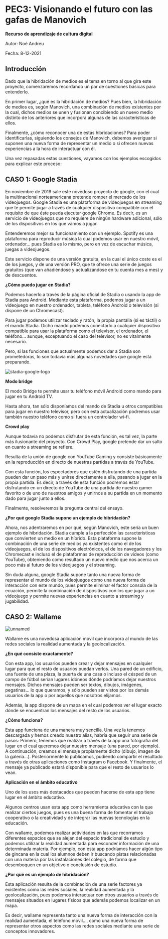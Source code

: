 # PEC3: Visionando el futuro con las gafas de Manovich

**Recurso de aprendizaje de cultura digital**

Autor: Noé Andreu

Fecha: 8-12-2021




## Introducción

Dado que la hibridación de medios es el tema en torno al que gira este proyecto, comenzaremos recordando un par de cuestiones básicas para entenderlo.

En primer lugar, ¿qué es la hibridación de medios?
Pues bien, la hibridación de medios es, según Manovich, una combinación de medios existentes por la cual, dichos medios se unen y fusionan concibiendo un nuevo medio distinto de los anteriores que incorpora algunas de las características de ellos.

Finalmente, ¿cómo reconocer una de estas hibridaciones?
Para poder identificarlas, siguiendo los consejos de Manovich, debemos averiguar si suponen una nueva forma de representar un medio o si ofrecen nuevas experiencias a la hora de interactuar con él.


Una vez repasadas estas cuestiones, vayamos con los ejemplos escogidos para explicar este proceso:




## CASO 1: Google Stadia

En noviembre de 2019 sale este novedoso proyecto de google, con el cual la multinacional norteamericana pretende romper el mercado de los videojuegos.
Google Stadia es una plataforma de videojuegos en streaming que te permite jugar a través de cualquier dispositivo compatible con el requisito de que éste pueda ejecutar google Chrome. Es decir, es un servicio de videojuegos que no requiere de ningún hardware adicional, sólo de los dispositivos en los que vamos a jugar.

Entenderemos mejor su funcionamiento con un ejemplo. Spotify es una plataforma para reproducir música la cual podemos usar en nuestro móvil, ordenador… pues Stadia es lo mismo, pero en vez de escuchar música, juegas a videojuegos.

Este servicio dispone de una versión gratuita, en la cual el único coste es el de los juegos, y de una versión PRO, que te ofrece una serie de juegos gratuitos (que van añadiéndose y actualizándose en tu cuenta mes a mes) y de descuentos.


**¿Cómo puedo jugar en Stadia?**

Podemos hacerlo a través de la página oficial de Stadia o usando la app de Stadia para Android.
Mediante esta plataforma, podemos jugar a un videojuego en nuestro ordenador, tableta, teléfono Android o televisión (si dispone de un Chromecast).

Para jugar podemos utilizar teclado y ratón, la propia pantalla (si es táctil) o el mando Stadia. Dicho mando podemos conectarlo a cualquier dispositivo compatible para usar la plataforma como el televisor, el ordenador, el teléfono… aunque, exceptuando el caso del televisor, no es vitalmente necesario.

Pero, si las funciones que actualmente podemos dar a Stadia son prometedoras, lo son todavía más algunas novedades que google está preparando.


![stadia-google-logo](https://user-images.githubusercontent.com/95685528/145564855-19019085-e683-46c6-ab36-6d36098c2ef2.jpg)


**Modo bridge**

El modo Bridge te permite usar tu teléfono móvil Android como mando para jugar en tu Android TV.

Hasta ahora, tan sólo disponíamos del mando de Stadia u otros compatibles para jugar en nuestro televisor, pero con esta actualización podremos usar también nuestro teléfono como si fuera un controlador wi-fi.


**Crowd play**

Aunque todavía no podemos disfrutar de esta función, es tal vez, la parte más ilusionante del proyecto. Con Crowd Play, google pretende dar un salto en cuanto a streaming se refiere.

Resulta de la unión de google con YouTube Gaming y consiste básicamente en la reproducción en directo de nuestras partidas a través de YouTube.

Con esta función, los espectadores que estén disfrutando de una partida pueden dar un paso más y unirse directamente a ella, pasando a jugar en la propia partida.
Es decir, a través de esta función podremos estar disfrutando en un directo de YouTube de una partida de nuestro gamer favorito o de uno de nuestros amigos y unirnos a su partida en un momento dado para jugar junto a ellos.


Finalmente, resolveremos la pregunta central del ensayo.


**¿Por qué google Stadia supone un ejemplo de hibridación?**

Ahora, nos adentraremos en por qué, según Manovich, este sería un buen ejemplo de hibridación.
Stadia cumple a la perfección las características que convierten un medio en un híbrido.
Esta plataforma supone la combinación de una serie de medios ya existentes como el de los videojuegos, el de los dispositivos electrónicos, el de los navegadores y los Chromecast e incluso el de plataformas de reproducción de vídeos (como YouTube), obteniendo como resultado un nuevo medio que nos acerca un poco más al futuro de los videojuegos y el streaming.

Sin duda alguna, google Stadia supone tanto una nueva forma de representar el mundo de los videojuegos como una nueva forma de interacción con este mundo, pues permite eliminar el factor consola de la ecuación, permite la combinación de dispositivos con los que jugar a un videojuego y permite nuevas experiencias en cuanto a streaming y jugabilidad.




## CASO 2: Wallame



![unnamed](https://user-images.githubusercontent.com/95685528/145565435-32f1d635-99d2-4b5d-9a55-1b47c337c3b4.jpg)


Wallame es una novedosa aplicación móvil que incorpora al mundo de las redes sociales la realidad aumentada y la geolocalización.


**¿En qué consiste exactamente?**

Con esta app, los usuarios pueden crear y dejar mensajes en cualquier lugar para que el resto de usuarios puedan verlos. Una pared de un edificio, una fuente de una plaza, la puerta de una casa o incluso el césped de un campo de fútbol serían lugares idóneos dónde podríamos dejar nuestros mensajes.
Dichos mensajes pueden ser textos, dibujos, imágenes, pegatinas… lo que queramos, y sólo pueden ser vistos por los demás usuarios de la app o por aquellos que nosotros elijamos.

Además, la app dispone de un mapa en el cual podemos ver el lugar exacto dónde se encuentran los mensajes del resto de los usuarios.


**¿Cómo funciona?**

Esta app funciona de una manera muy sencilla. Una vez la tenemos descargada y hemos creado nuestro alias, habría que seguir una serie de pasos:
Primero, tenemos que realizar a través de la app una fotografía del lugar en el cual queremos dejar nuestro mensaje (una pared, por ejemplo). A continuación, creamos el mensaje propiamente dicho (dibujo, imagen de la galería…). Posteriormente lo publicamos, pudiendo compartir el resultado a través de otras aplicaciones como Instagram o Facebook. Y finalmente, el mensaje ya publicado estará disponible para que el resto de usuarios lo vean.


**Aplicación en el ámbito educativo**

Uno de los usos más destacados que pueden hacerse de esta app tiene lugar en el ámbito educativo.

Algunos centros usan esta app como herramienta educativa con la que realizar ciertos juegos, pues es una buena forma de fomentar el trabajo cooperativo o la creatividad y de integrar las nuevas tecnologías en la educación. 

Con wallame, podemos realizar actividades en las que recorramos diferentes espacios que se alejan del espacio tradicional de estudio y podemos utilizar la realidad aumentada para esconder información de una determinada materia. 
Por ejemplo, con esta app podríamos hacer algún tipo de gincana en la cual los alumnos deben ir buscando pistas relacionadas con una materia por las instalaciones del colegio, de forma que desemboquen en un objetivo o conclusión de estudio. 


**¿Por qué es un ejemplo de hibridación?**

Esta aplicación resulta de la combinación de una serie factores ya existentes como las redes sociales, la realidad aumentada y la geolocalización, pues podemos interactuar con otros usuarios a través de mensajes situados en lugares físicos que además podemos localizar en un mapa.

Es decir, wallame representa tanto una nueva forma de interacción con la realidad aumentada, el teléfono móvil…, como una nueva forma de representar otros aspectos como las redes sociales mediante una serie de conceptos innovadores.

































